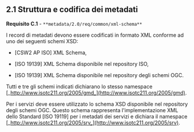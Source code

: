 ## 2.1 Struttura e codifica dei metadati

**Requisito C.1** - ```**metadata/2.0/req/common/xml-schema**```

I record di metadati devono essere codificati in formato XML conforme ad uno dei seguenti schemi XSD:

- [CSW2 AP ISO] XML Schema,

- [ISO 19139] XML Schema disponibile nel repository ISO,

- [ISO 19139] XML Schema disponibile nel repository degli schemi OGC.

Tutti e tre gli schemi indicati dichiarano lo stesso namespace [_http://www.isotc211.org/2005/gmd_](http://www.isotc211.org/2005/gmd).

Per i servizi deve essere utilizzato lo schema XSD disponibile nel repository degli schemi OGC. Questo schema rappresenta l&#39;implementazione XML dello Standard [ISO 19119] per i metadati dei servizi e dichiara il namespace [_http://www.isotc211.org/2005/srv_](http://www.isotc211.org/2005/srv).

